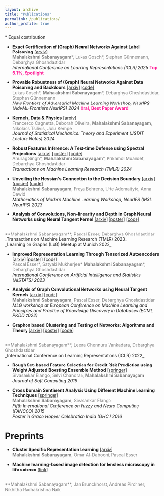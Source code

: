 ```yaml
---
layout: archive
title: "Publications"
permalink: /publications/
author_profile: true
---
```

\* Equal contribution

* **Exact Certification of (Graph) Neural Networks Against Label Poisoning** [[arxiv]](https://arxiv.org/pdf/2412.00537)<br>
<span style="color:gray;"> **Mahalakshmi Sabanayagam**\*, Lukas Gosch\*, Stephan Günnemann, Debarghya Ghoshdastidar </span><br>
_International Conference on Learning Representations (ICLR) 2025_ <span style="color: DeepPink"> **Top 5.1%, Spotlight** </span> <br>

* **Provable Robustness of (Graph) Neural Networks Against Data Poisoning and Backdoors** [[arxiv]](https://arxiv.org/pdf/2407.10867) [[code]](https://github.com/saper0/qpcert) <br>
<span style="color:gray;"> Lukas Gosch\*, **Mahalakshmi Sabanayagam**\*, Debarghya Ghoshdastidar, Stephan Günnemann </span><br>
_New Frontiers of Adversarial Machine Learning Workshop, NeurIPS (AdvML-Frontiers NeurIPS) 2024_ <span style="color: DeepPink"> **Oral, Best Paper Award** </span>

* **Kernels, Data & Physics** [[arxiv]](https://arxiv.org/pdf/2307.02693.pdf) <br> 
<span style="color:gray;"> Francesco Cagnetta, Deborah Oliveira, **Mahalakshmi Sabanayagam**, Nikolaos Tsilivis, Julia Kempe </span><br>
_Journal of Statistical Mechanics: Theory and Experiment (JSTAT Lecture Notes) 2024_


* **Robust Features Inference: A Test-time Defense using Spectral Projections** [[arxiv]](https://arxiv.org/pdf/2307.11672.pdf) [[poster]](https://mahalakshmi-sabanayagam.github.io/files/tmlr24_rfi.pdf) [[code]](https://github.com/Anurag14/RFI) <br>
<span style="color:gray;"> Anurag Singh\*, **Mahalakshmi Sabanayagam**\*, Krikamol Muandet, Debarghya Ghoshdastidar </span><br>
_Transactions on Machine Learning Research (TMLR) 2024_

* **Unveiling the Hessian's Connection to the Decision Boundary** [[arxiv]](https://arxiv.org/pdf/2306.07104) [[poster]](https://mahalakshmi-sabanayagam.github.io/files/m3l_hessian.pdf) [[code]](https://github.com/Shmoo137/Hessian-and-Decision-Boundary) <br>
<span style="color:gray;"> **Mahalakshmi Sabanayagam**, Freya Behrens, Urte Adomaityte, Anna Dawid </span><br>
_Mathematics of Modern Machine Learning Workshop, NeurIPS (M3L NeurIPS) 2023_

* **Analysis of Convolutions, Non-linearity and Depth in
Graph Neural Networks using Neural Tangent Kernel** [[arxiv]](https://arxiv.org/pdf/2210.09809) [[poster]](https://mahalakshmi-sabanayagam.github.io/files/tmlr23_gntk.pdf) [[code]](https://github.com/mahalakshmi-sabanayagam/NTK_GCN)
 <br>
<span style="color:gray;"> **Mahalakshmi Sabanayagam**, Pascal Esser, Debarghya Ghoshdastidar </span><br>
_Transactions on Machine Learning Research (TMLR) 2023_ <br> _Learning on Graphs (LoG) Meetup at Munich 2023_

* **Improved Representation Learning Through Tensorized Autoencoders** [[arxiv]](https://arxiv.org/pdf/2212.01046.pdf) [[poster]](https://mahalakshmi-sabanayagam.github.io/files/aistats23_tae_poster.pdf) [[code]](https://github.com/mahalakshmi-sabanayagam/tensorized_autoencoder) <br> 
<span style="color:gray;"> Pascal Esser\*, Satyaki Mukherjee\*, **Mahalakshmi Sabanayagam**\*, Debarghya Ghoshdastidar </span><br>
_International Conference on Artificial Intelligence and Statistics (AISTATS) 2023_

* **Analysis of Graph Convolutional Networks using Neural Tangent Kernels** [[arxiv]](https://arxiv.org/pdf/2110.04060) [[code]](https://github.com/mahalakshmi-sabanayagam/NTK_GCN) <br>
<span style="color:gray;"> **Mahalakshmi Sabanayagam**, Pascal Esser, Debarghya Ghoshdastidar </span> <br>
_MLG workshop at European Conference on Machine Learning and Principles and Practice of Knowledge Discovery in Databases  (ECML PKDD 2022)_ 

* <span style="font-weight:bold">Graphon based Clustering and Testing of Networks: Algorithms and Theory</span> [[arxiv]](https://arxiv.org/pdf/2110.02722) [[poster]](https://mahalakshmi-sabanayagam.github.io/files/iclr22_graphon_poster.pdf) [[code]](https://github.com/maha-93/Clustering-Testing-Networks)
 <br>
<span style="color:gray;"> **Mahalakshmi Sabanayagam**, Leena Chennuru Vankadara, Debarghya Ghoshdastidar </span>  <br>
_International Conference on Learning Representations (ICLR) 2022_

* **Rough Set-based Feature Selection for Credit Risk Prediction using Weight Adjusted
Boosting Ensemble Method** [[springer]](https://link.springer.com/article/10.1007/s00500-019-04167-0)  <br>
<span style="color:gray;"> Sivasankar Elango, Selvi Chandran, **Mahalakshmi Sabanayagam** </span> <br>
_Journal of Soft Computing 2019_

* **Cross Domain Sentiment Analysis Using Different Machine Learning Techniques** [[springer]](https://link.springer.com/chapter/10.1007/978-3-319-27212-2_7) <br>
<span style="color:gray;"> **Mahalakshmi Sabanayagam**, Sivasankar Elango </span> <br>
_Fifth International Conference on Fuzzy and Neuro Computing (FANCCO) 2015_ <br> _Poster in Grace Hopper Celebration India (GHCI) 2016_


Preprints
====

* **Cluster Specific Representation Learning** [[arxiv]](https://arxiv.org/pdf/2412.03471) <br>
<span style="color:gray;"> **Mahalakshmi Sabanayagam**, Omar Al-Dabooni, Pascal Esser </span><br>

* **Machine learning-based image detection for lensless microscopy in life science** [[link]](https://www.mdsi.tum.de/fileadmin/w00cet/di-lab/LMU_-_TUM-DI-LAB_Final_Documentation_SS19.pdf)
 <br>
<span style="color:gray;"> **Mahalakshmi Sabanayagam**, Jan Brunckhorst, Andreas Pirchner, Nikhitha Radhakrishna Naik </span><br>
